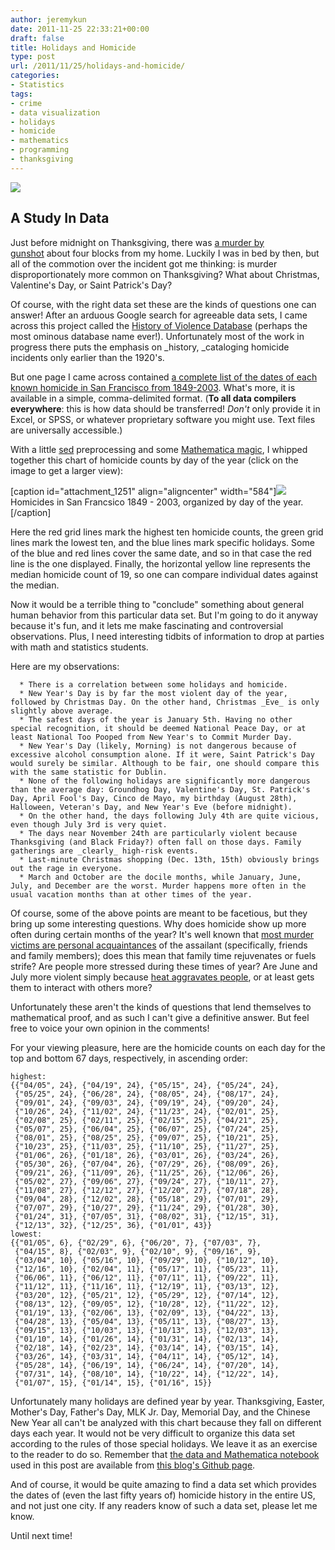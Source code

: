 ```yaml
---
author: jeremykun
date: 2011-11-25 22:33:21+00:00
draft: false
title: Holidays and Homicide
type: post
url: /2011/11/25/holidays-and-homicide/
categories:
- Statistics
tags:
- crime
- data visualization
- holidays
- homicide
- mathematics
- programming
- thanksgiving
---
```


[![](http://jeremykun.files.wordpress.com/2011/11/sherlock.jpg)
](http://patrickmate.blogspot.com/2010/11/423-thanksgiving-murder.html)


## A Study In Data


Just before midnight on Thanksgiving, there was [a murder by gunshot](http://www.suntimes.com/news/9053912-418/suspect-held-in-fatal-shooting-at-uic-medical-center.html) about four blocks from my home. Luckily I was in bed by then, but all of the commotion over the incident got me thinking: is murder disproportionately more common on Thanksgiving? What about Christmas, Valentine's Day, or Saint Patrick's Day?

Of course, with the right data set these are the kinds of questions one can answer! After an arduous Google search for agreeable data sets, I came across this project called the [History of Violence Database](http://cjrc.osu.edu/researchprojects/hvd/) (perhaps the most ominous database name ever!). Unfortunately most of the work in progress there puts the emphasis on _history, _cataloging homicide incidents only earlier than the 1920's.

But one page I came across contained [a complete list of the dates of each known homicide in San Francisco from 1849-2003](http://cjrc.osu.edu/researchprojects/hvd/usa/sanfran/). What's more, it is available in a simple, comma-delimited format. (**To all data compilers everywhere**: this is how data should be transferred! _Don't_ only provide it in Excel, or SPSS, or whatever proprietary software you might use. Text files are universally accessible.)

With a little [sed](http://en.wikipedia.org/wiki/Sed) preprocessing and some [Mathematica magic](http://code.google.com/p/math-intersect-programming/downloads/list), I whipped together this chart of homicide counts by day of the year (click on the image to get a larger view):

[caption id="attachment_1251" align="aligncenter" width="584"][![](http://jeremykun.files.wordpress.com/2011/11/homicides-chart.png)
](http://jeremykun.files.wordpress.com/2011/11/homicides-chart.png) Homicides in San Francsico 1849 - 2003, organized by day of the year.[/caption]

Here the red grid lines mark the highest ten homicide counts, the green grid lines mark the lowest ten, and the blue lines mark specific holidays. Some of the blue and red lines cover the same date, and so in that case the red line is the one displayed. Finally, the horizontal yellow line represents the median homicide count of 19, so one can compare individual dates against the median.

Now it would be a terrible thing to "conclude" something about general human behavior from this particular data set. But I'm going to do it anyway because it's fun, and it lets me make fascinating and controversial observations. Plus, I need interesting tidbits of information to drop at parties with math and statistics students.

Here are my observations:



	  * There is a correlation between some holidays and homicide.
	  * New Year's Day is by far the most violent day of the year, followed by Christmas Day. On the other hand, Christmas _Eve_ is only slightly above average.
	  * The safest days of the year is January 5th. Having no other special recognition, it should be deemed National Peace Day, or at least National Too Pooped from New Year's to Commit Murder Day.
	  * New Year's Day (likely, Morning) is not dangerous because of excessive alcohol consumption alone. If it were, Saint Patrick's Day would surely be similar. Although to be fair, one should compare this with the same statistic for Dublin.
	  * None of the following holidays are significantly more dangerous than the average day: Groundhog Day, Valentine's Day, St. Patrick's Day, April Fool's Day, Cinco de Mayo, my birthday (August 28th), Halloween, Veteran's Day, and New Year's Eve (before midnight).
	  * On the other hand, the days following July 4th are quite vicious, even though July 3rd is very quiet.
	  * The days near November 24th are particularly violent because Thanksgiving (and Black Friday?) often fall on those days. Family gatherings are _clearly_ high-risk events.
	  * Last-minute Christmas shopping (Dec. 13th, 15th) obviously brings out the rage in everyone.
	  * March and October are the docile months, while January, June, July, and December are the worst. Murder happens more often in the usual vacation months than at other times of the year.

Of course, some of the above points are meant to be facetious, but they bring up some interesting questions. Why does homicide show up more often during certain months of the year? It's well known that [most murder victims are personal acquaintances](http://news.google.com/newspapers?nid=1314&dat=19940711&id=Uz8xAAAAIBAJ&sjid=cAoEAAAAIBAJ&pg=5650,10456) of the assailant (specifically, friends and family members); does this mean that family time rejuvenates or fuels strife? Are people more stressed during these times of year? Are June and July more violent simply because [heat aggravates people](http://www.guardian.co.uk/environment/2001/may/30/g2.weather), or at least gets them to interact with others more?

Unfortunately these aren't the kinds of questions that lend themselves to mathematical proof, and as such I can't give a definitive answer. But feel free to voice your own opinion in the comments!

For your viewing pleasure, here are the homicide counts on each day for the top and bottom 67 days, respectively, in ascending order:

    
    highest:
    {{"04/05", 24}, {"04/19", 24}, {"05/15", 24}, {"05/24", 24},
     {"05/25", 24}, {"06/28", 24}, {"08/05", 24}, {"08/17", 24},
     {"09/01", 24}, {"09/03", 24}, {"09/19", 24}, {"09/20", 24},
     {"10/26", 24}, {"11/02", 24}, {"11/23", 24}, {"02/01", 25},
     {"02/08", 25}, {"02/11", 25}, {"02/15", 25}, {"04/21", 25}, 
     {"05/07", 25}, {"06/04", 25}, {"06/07", 25}, {"07/24", 25},
     {"08/01", 25}, {"08/25", 25}, {"09/07", 25}, {"10/21", 25},
     {"10/23", 25}, {"11/03", 25}, {"11/10", 25}, {"11/27", 25},
     {"01/06", 26}, {"01/18", 26}, {"03/01", 26}, {"03/24", 26},
     {"05/30", 26}, {"07/04", 26}, {"07/29", 26}, {"08/09", 26},
     {"09/21", 26}, {"11/09", 26}, {"11/25", 26}, {"12/06", 26},
     {"05/02", 27}, {"09/06", 27}, {"09/24", 27}, {"10/11", 27},
     {"11/08", 27}, {"12/12", 27}, {"12/20", 27}, {"07/18", 28},
     {"09/04", 28}, {"12/02", 28}, {"05/18", 29}, {"07/01", 29},
     {"07/07", 29}, {"10/27", 29}, {"11/24", 29}, {"01/28", 30},
     {"01/24", 31}, {"07/05", 31}, {"08/02", 31}, {"12/15", 31},
     {"12/13", 32}, {"12/25", 36}, {"01/01", 43}}
    lowest:
    {{"01/05", 6}, {"02/29", 6}, {"06/20", 7}, {"07/03", 7},
     {"04/15", 8}, {"02/03", 9}, {"02/10", 9}, {"09/16", 9},
     {"03/04", 10}, {"05/16", 10}, {"09/29", 10}, {"10/12", 10},
     {"12/16", 10}, {"02/04", 11}, {"05/17", 11}, {"05/23", 11},
     {"06/06", 11}, {"06/12", 11}, {"07/11", 11}, {"09/22", 11},
     {"11/12", 11}, {"11/16", 11}, {"12/19", 11}, {"03/13", 12},
     {"03/20", 12}, {"05/21", 12}, {"05/29", 12}, {"07/14", 12},
     {"08/13", 12}, {"09/05", 12}, {"10/28", 12}, {"11/22", 12},
     {"01/19", 13}, {"02/06", 13}, {"02/09", 13}, {"04/22", 13},
     {"04/28", 13}, {"05/04", 13}, {"05/11", 13}, {"08/27", 13},
     {"09/15", 13}, {"10/03", 13}, {"10/13", 13}, {"12/03", 13},
     {"01/10", 14}, {"01/26", 14}, {"01/31", 14}, {"02/13", 14},
     {"02/18", 14}, {"02/23", 14}, {"03/14", 14}, {"03/15", 14},
     {"03/26", 14}, {"03/31", 14}, {"04/11", 14}, {"05/12", 14},
     {"05/28", 14}, {"06/19", 14}, {"06/24", 14}, {"07/20", 14},
     {"07/31", 14}, {"08/10", 14}, {"10/22", 14}, {"12/22", 14},
     {"01/07", 15}, {"01/14", 15}, {"01/16", 15}}


Unfortunately many holidays are defined year by year. Thanksgiving, Easter, Mother's Day, Father's Day, MLK Jr. Day, Memorial Day, and the Chinese New Year all can't be analyzed with this chart because they fall on different days each year. It would not be very difficult to organize this data set according to the rules of those special holidays. We leave it as an exercise to the reader to do so. Remember that [the data and Mathematica notebook](https://github.com/j2kun/holidays-and-homicide) used in this post are available from [this blog's Github page](https://github.com/j2kun).

And of course, it would be quite amazing to find a data set which provides the dates of (even the last fifty years of) homicide history in the entire US, and not just one city. If any readers know of such a data set, please let me know.

Until next time!

